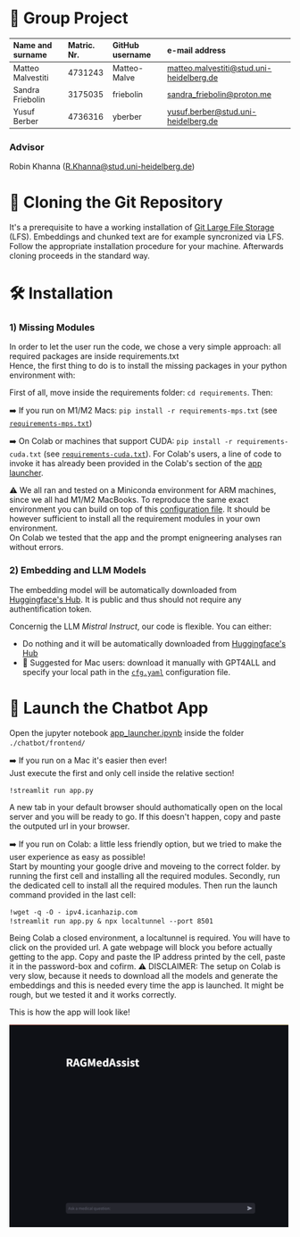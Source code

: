 # 👾 Group Project

| Name and surname    |  Matric. Nr. | GitHub username  |   e-mail address   |
|:--------------------|:-------------|:-----------------|:-------------------|
| Matteo Malvestiti | 4731243| Matteo-Malve | matteo.malvestiti@stud.uni-heidelberg.de|
| Sandra Friebolin | 3175035 | friebolin | sandra_friebolin@proton.me |
| Yusuf Berber | 4736316 | yberber | yusuf.berber@stud.uni-heidelberg.de |

### Advisor
Robin Khanna (R.Khanna@stud.uni-heidelberg.de)

# 🔀 Cloning the Git Repository
It's a prerequisite to have a working installation of [Git Large File Storage](https://git-lfs.com) (LFS). Embeddings and chunked text are for example syncronized via LFS. Follow the appropriate installation procedure for your machine. Afterwards cloning proceeds in the standard way.

# 🛠️ Installation

### 1) Missing Modules

In order to let the user run the code, we chose a very simple approach: all required packages are inside requirements.txt \
Hence, the first thing to do is to install the missing packages in your python environment with:

First of all, move inside the requirements folder: `cd requirements`. Then:

➡️ If you run on M1/M2 Macs: `pip install -r requirements-mps.txt` (see [`requirements-mps.txt`](./requirements/requirements-mps.txt))

➡️ On Colab or machines that support CUDA: `pip install -r requirements-cuda.txt` (see [`requirements-cuda.txt`](./requirements/requirements-cuda.txt)). For Colab's users, a line of code to invoke it has already been provided in the Colab's section of the [app launcher](./chatbot/frontend/app_launcher.ipynb).

⚠️ We all ran and tested on a Miniconda environment for ARM machines, since we all had M1/M2 MacBooks. To reproduce the same exact environment you can build on top of this [configuration file](https://github.com/jeffheaton/app_deep_learning/blob/main/install/torch.yml). It should be however sufficient to install all the requirement modules in your own environment. \
On Colab we tested that the app and the prompt enigneering analyses ran without errors.


### 2) Embedding and LLM Models

The embedding model will be automatically downloaded from [Huggingface's Hub](https://huggingface.co/thenlper/gte-base). It is public and thus should not require any authentification token.

Concernig the LLM _Mistral Instruct_, our code is flexible. You can either:
- Do nothing and it will be automatically downloaded from [Huggingface's Hub](https://huggingface.co/mistralai/Mistral-7B-v0.1/discussions/104)
- 🍎 Suggested for Mac users: download it manually with GPT4ALL and specify your local path in the [`cfg.yaml`](./chatbot/app/cfg.yaml) configuration file.

# 🚀 Launch the Chatbot App

Open the jupyter notebook [app_launcher.ipynb](./chatbot/frontend/app_launcher.ipynb) inside the folder `./chatbot/frontend/`

➡️ If you run on a Mac it's easier then ever! \
Just execute the first and only cell inside the relative section!

    !streamlit run app.py
A new tab in your default browser should authomatically open on the local server and you will be ready to go.
If this doesn't happen, copy and paste the outputed url in your browser.

➡️ If you run on Colab: a little less friendly option, but we tried to make the user experience as easy as possible! \
Start by mounting your google drive and moveing to the correct folder.
by running the first cell and installing all the required modules. Secondly, run the dedicated cell to install all the required modules.
Then run the launch command provided in the last cell:

    !wget -q -O - ipv4.icanhazip.com
    !streamlit run app.py & npx localtunnel --port 8501
Being Colab a closed environment, a localtunnel is required.
You will have to click on the provided url.
A gate webpage will block you before actually getting to the app. Copy and paste the IP address printed by the cell, paste it in the password-box and cofirm.
⚠️ DISCLAIMER: The setup on Colab is very slow, because it needs to download all the models and generate the embeddings and this is needed every time the app is launched. It might be rough, but we tested it and it works correctly.

This is how the app will look like!
<p align="left">
  <img src="organization_and_documentation/images/UI.png" width="500" />
</p>
